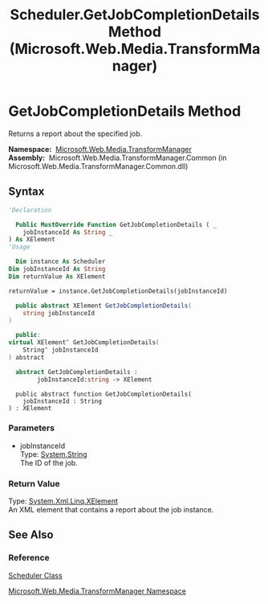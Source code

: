 ﻿---
title: Scheduler.GetJobCompletionDetails Method  (Microsoft.Web.Media.TransformManager)
TOCTitle: GetJobCompletionDetails Method
ms:assetid: M:Microsoft.Web.Media.TransformManager.Scheduler.GetJobCompletionDetails(System.String)
ms:mtpsurl: https://msdn.microsoft.com/en-us/library/microsoft.web.media.transformmanager.scheduler.getjobcompletiondetails(v=VS.90)
ms:contentKeyID: 35520649
ms.date: 06/14/2012
mtps_version: v=VS.90
f1_keywords:
- Microsoft.Web.Media.TransformManager.Scheduler.GetJobCompletionDetails
dev_langs:
- csharp
- jscript
- vb
- FSharp
- cpp
api_location:
- Microsoft.Web.Media.TransformManager.Common.dll
api_name:
- Microsoft.Web.Media.TransformManager.Scheduler.GetJobCompletionDetails
api_type:
- Managed
topic_type:
- apiref
- kbSyntax
product_family_name: VS
ROBOTS: INDEX,FOLLOW
---

# GetJobCompletionDetails Method

Returns a report about the specified job.

**Namespace:**  [Microsoft.Web.Media.TransformManager](microsoft-web-media-transformmanager-namespace.md)  
**Assembly:**  Microsoft.Web.Media.TransformManager.Common (in Microsoft.Web.Media.TransformManager.Common.dll)

## Syntax

```vb
'Declaration

  Public MustOverride Function GetJobCompletionDetails ( _
    jobInstanceId As String _
) As XElement
'Usage

  Dim instance As Scheduler
Dim jobInstanceId As String
Dim returnValue As XElement

returnValue = instance.GetJobCompletionDetails(jobInstanceId)
```

```csharp
  public abstract XElement GetJobCompletionDetails(
    string jobInstanceId
)
```

```cpp
  public:
virtual XElement^ GetJobCompletionDetails(
    String^ jobInstanceId
) abstract
```

``` fsharp
  abstract GetJobCompletionDetails : 
        jobInstanceId:string -> XElement 
```

```jscript
  public abstract function GetJobCompletionDetails(
    jobInstanceId : String
) : XElement
```

### Parameters

  - jobInstanceId  
    Type: [System.String](https://msdn.microsoft.com/library/s1wwdcbf)  
    The ID of the job.  

### Return Value

Type: [System.Xml.Linq.XElement](https://msdn.microsoft.com/library/bb340098)  
An XML element that contains a report about the job instance.  

## See Also

### Reference

[Scheduler Class](scheduler-class-microsoft-web-media-transformmanager.md)

[Microsoft.Web.Media.TransformManager Namespace](microsoft-web-media-transformmanager-namespace.md)

